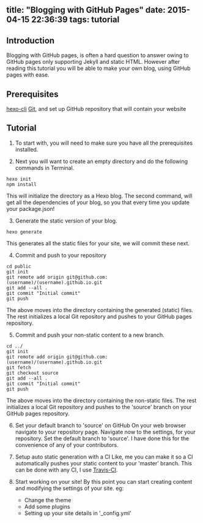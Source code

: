 title: "Blogging with GitHub Pages"
date: 2015-04-15 22:36:39
tags: tutorial
---
## Introduction
 Blogging with GitHub pages, is often a hard question to answer owing to GitHub pages only supporting Jekyll and static HTML.
 However after reading this tutorial you will be able to make your own blog, using GitHub pages with ease.

## Prerequisites
 [hexo-cli](http://hexo.io/)
 [Git](http://www.git-scm.com/), and set up
 GitHub repository that will contain your website

## Tutorial
 1. To start with, you will need to make sure you have all the prerequisites installed.
 
 2. Next you will want to create an empty directory and do the following commands in Terminal.
   ```
   hexo init
   npm install
   ```
   This will initialize the directory as a Hexo blog.
   The second command, will get all the dependencies of your blog, so you that every time you update your package.json!
   
 3. Generate the static version of your blog.
   ```
   hexo generate
   ```
   This generates all the static files for your site, we will commit these next.
   
 4. Commit and push to your repository
   ```
   cd public
   git init
   git remote add origin git@github.com:(username)/(username).github.io.git
   git add --all .
   git commit "Initial commit"
   git push
   ```
   The above moves into the directory containing the generated (static) files.
   The rest initializes a local Git repository and pushes to your GitHub pages repository.
   
 5. Commit and push your non-static content to a new branch.
   ```
   cd ../
   git init
   git remote add origin git@github.com:(username)/(username).github.io.git
   git fetch
   git checkout source
   git add --all .
   git commit "Initial commit"
   git push
   ```
   The above moves into the directory containing the non-static files.
   The rest initializes a local Git repository and pushes to the 'source' branch on your GitHub pages repository.
   
 6. Set your default branch to 'source' on GitHub
   On your web browser navigate to your repository page.
   Navigate now to the settings, for your repository.
   Set the default branch to 'source'.
   I have done this for the convenience of any of your contributors.
   
 7. Setup auto static generation with a CI
   Like, me you can make it so a CI automatically pushes your static content to your 'master' branch.
   This can be done with any CI, I use [Travis-CI](https://travis-ci.org/).
   
 8. Start working on your site!
   By this point you can start creating content and modifying the settings of your site.
   eg:
     * Change the theme
     * Add some plugins
     * Setting up your site details in '_config.yml'
